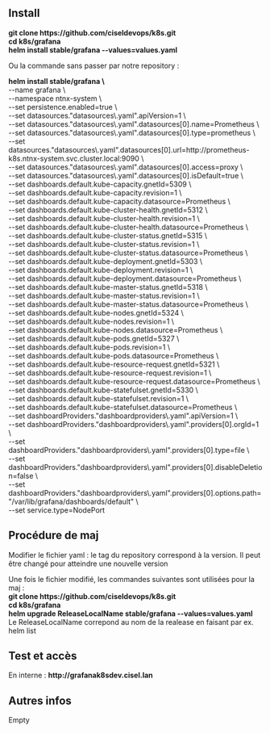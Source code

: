 <h2>Install</h2>
<p><b>git clone https://github.com/ciseldevops/k8s.git </br>
  cd k8s/grafana </br>
  helm install stable/grafana --values=values.yaml</b></p>
Ou la commande sans passer par notre repository : 
<p>
  <b>helm install stable/grafana \ </b> </br>
--name grafana \  </br>
--namespace ntnx-system \ </br>
--set persistence.enabled=true \ </br>
--set datasources."datasources\.yaml".apiVersion=1 \ </br>
--set datasources."datasources\.yaml".datasources[0].name=Prometheus \ </br>
--set datasources."datasources\.yaml".datasources[0].type=prometheus \ </br>
--set datasources."datasources\.yaml".datasources[0].url=http://prometheus-k8s.ntnx-system.svc.cluster.local:9090 \ </br>
--set datasources."datasources\.yaml".datasources[0].access=proxy \ </br>
--set datasources."datasources\.yaml".datasources[0].isDefault=true \ </br>
--set dashboards.default.kube-capacity.gnetId=5309 \ </br>
--set dashboards.default.kube-capacity.revision=1 \ </br>
--set dashboards.default.kube-capacity.datasource=Prometheus \ </br>
--set dashboards.default.kube-cluster-health.gnetId=5312 \ </br>
--set dashboards.default.kube-cluster-health.revision=1 \ </br>
--set dashboards.default.kube-cluster-health.datasource=Prometheus \  </br>
--set dashboards.default.kube-cluster-status.gnetId=5315 \ </br>
--set dashboards.default.kube-cluster-status.revision=1 \ </br>
--set dashboards.default.kube-cluster-status.datasource=Prometheus \ </br>
--set dashboards.default.kube-deployment.gnetId=5303 \ </br>
--set dashboards.default.kube-deployment.revision=1 \ </br>
--set dashboards.default.kube-deployment.datasource=Prometheus \  </br>
--set dashboards.default.kube-master-status.gnetId=5318 \  </br>
--set dashboards.default.kube-master-status.revision=1 \ </br>
--set dashboards.default.kube-master-status.datasource=Prometheus \ </br>
--set dashboards.default.kube-nodes.gnetId=5324 \ </br>
--set dashboards.default.kube-nodes.revision=1 \ </br>
--set dashboards.default.kube-nodes.datasource=Prometheus \ </br>
--set dashboards.default.kube-pods.gnetId=5327 \ </br>
--set dashboards.default.kube-pods.revision=1 \ </br>
--set dashboards.default.kube-pods.datasource=Prometheus \ </br>
--set dashboards.default.kube-resource-request.gnetId=5321 \ </br>
--set dashboards.default.kube-resource-request.revision=1 \ </br>
--set dashboards.default.kube-resource-request.datasource=Prometheus \ </br>
--set dashboards.default.kube-statefulset.gnetId=5330 \ </br>
--set dashboards.default.kube-statefulset.revision=1 \ </br>
--set dashboards.default.kube-statefulset.datasource=Prometheus \ </br>
--set dashboardProviders."dashboardproviders\.yaml".apiVersion=1 \ </br>
--set dashboardProviders."dashboardproviders\.yaml".providers[0].orgId=1 \ </br>
--set dashboardProviders."dashboardproviders\.yaml".providers[0].type=file \ </br>
--set dashboardProviders."dashboardproviders\.yaml".providers[0].disableDeletion=false \ </br>
--set dashboardProviders."dashboardproviders\.yaml".providers[0].options.path="/var/lib/grafana/dashboards/default" \ </br>
--set service.type=NodePort </br>
</p>

<h2>Procédure de maj</h2>
<p>Modifier le fichier yaml : le tag du repository correspond à la version. Il peut être changé pour atteindre une nouvelle version </br>
</p>
<p>Une fois le fichier modifié, les commandes suivantes sont utilisées pour la maj : <br/>
  <b>git clone https://github.com/ciseldevops/k8s.git </br>
  cd k8s/grafana </br>
  helm upgrade ReleaseLocalName stable/grafana --values=values.yaml </b> </br>
  Le ReleaseLocalName correpond au nom de la realease en faisant par ex. helm list
</p>

<h2>Test et accès</h2>
<p>En interne : <b>http://grafanak8sdev.cisel.lan</b></p>

<h2>Autres infos</h2>
<p>Empty</p>
